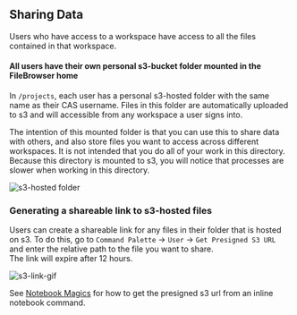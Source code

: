 ## Sharing Data

Users who have access to a workspace have access to all the files contained in that workspace.

#### All users have their own personal s3-bucket folder mounted in the FileBrowser home

In `/projects`, each user has a personal s3-hosted folder with the same name as their CAS username.  Files in this 
folder are automatically uploaded to s3 and will accessible from any workspace a user signs into.

The intention of this mounted folder is that you can use this to share data with others, and also store files you
want to access across different workspaces. It is not intended that you do all of your work in this directory. Because
this directory is mounted to s3, you will notice that processes are slower when working in this directory.

![s3-hosted folder](https://raw.github.com/MAAP-Project/maap-jupyter-ide/master/user_guides/images/s3folder.png)

### Generating a shareable link to s3-hosted files

Users can create a shareable link for any files in their folder that is hosted on s3. To do this, go to 
`Command Palette` -> `User` -> `Get Presigned S3 URL` and enter the relative path to the file you want to share.  
The link will expire after 12 hours.

![s3-link-gif](https://raw.github.com/MAAP-Project/maap-jupyter-ide/master/user_guides/images/presignedurl.gif)

See [Notebook Magics](./notebook_magics.md) for how to get the presigned s3 url from an inline notebook command.